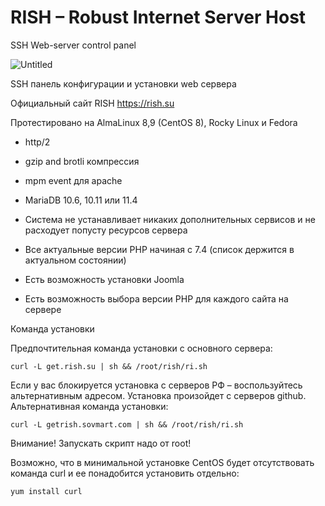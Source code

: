 # RISH – Robust Internet Server Host 

SSH Web-server control panel

![Untitled](https://github.com/user-attachments/assets/28bd8250-d369-488d-9c9c-bd77e8790d5b)

SSH панель конфигурации и установки web сервера 

Официальный сайт RISH https://rish.su

Протестировано на AlmaLinux 8,9 (CentOS 8), Rocky Linux и Fedora

* http/2
* gzip and brotli компрессия

* mpm event для apache
* MariaDB 10.6, 10.11 или 11.4
* Система не устанавливает никаких дополнительных сервисов и не расходует попусту ресурсов сервера
* Все актуальные версии PHP начиная с 7.4 (список держится в актуальном состоянии)
* Есть возможность установки Joomla
* Есть возможность выбора версии PHP для каждого сайта на сервере 

Команда установки

Предпочтительная команда установки с основного сервера:

    curl -L get.rish.su | sh && /root/rish/ri.sh

Если у вас блокируется установка с серверов РФ – воспользуйтесь альтернативным адресом. Установка произойдет с серверов github. Альтернативная команда установки:
    
    curl -L getrish.sovmart.com | sh && /root/rish/ri.sh

Внимание! Запускать скрипт надо от root!

Возможно, что в минимальной установке CentOS будет отсутствовать команда curl и ее понадобится установить отдельно:

    yum install curl


